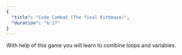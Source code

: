 ```yaml
---
{
  "title": "Code Combat (The final Kithmaze)",
  "duration": "6:17"
}
---
```


With help of this game you will learn to combine loops and variables.
